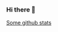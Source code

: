 ### Hi there 👋

[Some github stats](https://github-readme-stats.vercel.app/api?username=sawilde&show_icons=true&count_private=true&hide=stars,issues&theme=dark)

<!--
**sawilde/sawilde** is a ✨ _special_ ✨ repository because its `README.md` (this file) appears on your GitHub profile.

Here are some ideas to get you started:

- 🔭 I’m currently working on ...
- 🌱 I’m currently learning ...
- 👯 I’m looking to collaborate on ...
- 🤔 I’m looking for help with ...
- 💬 Ask me about ...
- 📫 How to reach me: ...
- 😄 Pronouns: ...
- ⚡ Fun fact: ...
-->
